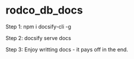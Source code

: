 # rodco_db_docs


Step 1: npm i docsify-cli -g

Step 2: docsify serve docs

Step 3: Enjoy writting docs - it pays off in the end.